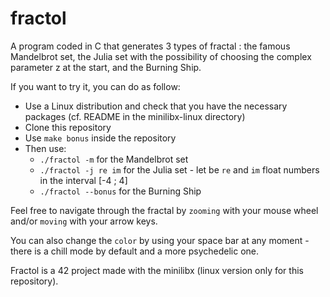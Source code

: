 # fractol

A program coded in C that generates 3 types of fractal : the famous Mandelbrot set, the Julia set with the possibility of choosing the complex parameter z at the start, and the Burning Ship.

If you want to try it, you can do as follow:
- Use a Linux distribution and check that you have the necessary packages (cf. README in the minilibx-linux directory)
- Clone this repository
- Use `make bonus` inside the repository
- Then use:
  - `./fractol -m` for the Mandelbrot set
  - `./fractol -j re im` for the Julia set - let be `re` and `im` float numbers in the interval [-4 ; 4]
  - `./fractol --bonus` for the Burning Ship

Feel free to navigate through the fractal by `zooming` with your mouse wheel and/or `moving` with your arrow keys.

You can also change the `color` by using your space bar at any moment - there is a chill mode by default and a more psychedelic one.

Fractol is a 42 project made with the minilibx (linux version only for this repository).
